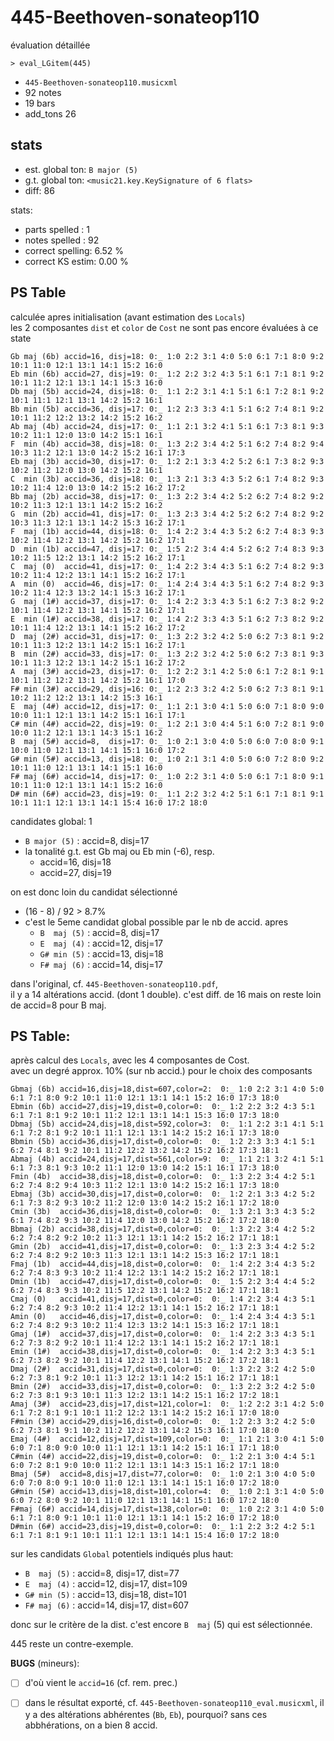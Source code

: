 # 445-Beethoven-sonateop110
évaluation détaillée

```shell
> eval_LGitem(445)
```

- `445-Beethoven-sonateop110.musicxml` 
- 92 notes
- 19 bars
- add_tons 26

## stats

- est. global ton: `B major (5)` 
- g.t. global ton: `<music21.key.KeySignature of 6 flats>`
- diff: 86

stats:
- parts spelled   : 1
- notes spelled   : 92
- correct spelling: 6.52 %
- correct KS estim: 0.00 %

## PS Table 
calculée apres initialisation (avant estimation des `Locals`)  
les 2 composantes `dist` et `color` de `Cost` ne sont pas encore évaluées à ce state

```
Gb maj (6b) accid=16, disj=18: 0:_ 1:0 2:2 3:1 4:0 5:0 6:1 7:1 8:0 9:2 10:1 11:0 12:1 13:1 14:1 15:2 16:0 
Eb min (6b) accid=27, disj=19: 0:_ 1:2 2:2 3:2 4:3 5:1 6:1 7:1 8:1 9:2 10:1 11:2 12:1 13:1 14:1 15:3 16:0 
Db maj (5b) accid=24, disj=18: 0:_ 1:1 2:2 3:1 4:1 5:1 6:1 7:2 8:1 9:2 10:1 11:1 12:1 13:1 14:2 15:2 16:1 
Bb min (5b) accid=36, disj=17: 0:_ 1:2 2:3 3:3 4:1 5:1 6:2 7:4 8:1 9:2 10:1 11:2 12:2 13:2 14:2 15:2 16:2 
Ab maj (4b) accid=24, disj=17: 0:_ 1:1 2:1 3:2 4:1 5:1 6:1 7:3 8:1 9:3 10:2 11:1 12:0 13:0 14:2 15:1 16:1 
F  min (4b) accid=38, disj=18: 0:_ 1:3 2:2 3:4 4:2 5:1 6:2 7:4 8:2 9:4 10:3 11:2 12:1 13:0 14:2 15:2 16:1 17:3 
Eb maj (3b) accid=30, disj=17: 0:_ 1:2 2:1 3:3 4:2 5:2 6:1 7:3 8:2 9:3 10:2 11:2 12:0 13:0 14:2 15:2 16:1 
C  min (3b) accid=36, disj=18: 0:_ 1:3 2:1 3:3 4:3 5:2 6:1 7:4 8:2 9:3 10:2 11:4 12:0 13:0 14:2 15:2 16:2 17:2 
Bb maj (2b) accid=38, disj=17: 0:_ 1:3 2:2 3:4 4:2 5:2 6:2 7:4 8:2 9:2 10:2 11:3 12:1 13:1 14:2 15:2 16:2 
G  min (2b) accid=41, disj=17: 0:_ 1:3 2:3 3:4 4:2 5:2 6:2 7:4 8:2 9:2 10:3 11:3 12:1 13:1 14:2 15:3 16:2 17:1 
F  maj (1b) accid=44, disj=18: 0:_ 1:4 2:2 3:4 4:3 5:2 6:2 7:4 8:3 9:3 10:2 11:4 12:2 13:1 14:2 15:2 16:2 17:1 
D  min (1b) accid=47, disj=17: 0:_ 1:5 2:2 3:4 4:4 5:2 6:2 7:4 8:3 9:3 10:2 11:5 12:2 13:1 14:2 15:2 16:2 17:1 
C  maj (0)  accid=41, disj=17: 0:_ 1:4 2:2 3:4 4:3 5:1 6:2 7:4 8:2 9:3 10:2 11:4 12:2 13:1 14:1 15:2 16:2 17:1 
A  min (0)  accid=46, disj=17: 0:_ 1:4 2:4 3:4 4:3 5:1 6:2 7:4 8:2 9:3 10:2 11:4 12:3 13:2 14:1 15:3 16:2 17:1 
G  maj (1#) accid=37, disj=17: 0:_ 1:4 2:2 3:3 4:3 5:1 6:2 7:3 8:2 9:2 10:1 11:4 12:2 13:1 14:1 15:2 16:2 17:1 
E  min (1#) accid=38, disj=17: 0:_ 1:4 2:2 3:3 4:3 5:1 6:2 7:3 8:2 9:2 10:1 11:4 12:2 13:1 14:1 15:2 16:2 17:2 
D  maj (2#) accid=31, disj=17: 0:_ 1:3 2:2 3:2 4:2 5:0 6:2 7:3 8:1 9:2 10:1 11:3 12:2 13:1 14:2 15:1 16:2 17:1 
B  min (2#) accid=33, disj=17: 0:_ 1:3 2:2 3:2 4:2 5:0 6:2 7:3 8:1 9:3 10:1 11:3 12:2 13:1 14:2 15:1 16:2 17:2 
A  maj (3#) accid=23, disj=17: 0:_ 1:2 2:2 3:1 4:2 5:0 6:1 7:2 8:1 9:1 10:1 11:2 12:2 13:1 14:2 15:2 16:1 17:0 
F# min (3#) accid=29, disj=16: 0:_ 1:2 2:3 3:2 4:2 5:0 6:2 7:3 8:1 9:1 10:2 11:2 12:2 13:1 14:2 15:3 16:1 
E  maj (4#) accid=12, disj=17: 0:_ 1:1 2:1 3:0 4:1 5:0 6:0 7:1 8:0 9:0 10:0 11:1 12:1 13:1 14:2 15:1 16:1 17:1 
C# min (4#) accid=22, disj=19: 0:_ 1:2 2:1 3:0 4:4 5:1 6:0 7:2 8:1 9:0 10:0 11:2 12:1 13:1 14:3 15:1 16:2 
B  maj (5#) accid=8,  disj=17: 0:_ 1:0 2:1 3:0 4:0 5:0 6:0 7:0 8:0 9:1 10:0 11:0 12:1 13:1 14:1 15:1 16:0 17:2 
G# min (5#) accid=13, disj=18: 0:_ 1:0 2:1 3:1 4:0 5:0 6:0 7:2 8:0 9:2 10:1 11:0 12:1 13:1 14:1 15:1 16:0 
F# maj (6#) accid=14, disj=17: 0:_ 1:0 2:2 3:1 4:0 5:0 6:1 7:1 8:0 9:1 10:1 11:0 12:1 13:1 14:1 15:2 16:0 
D# min (6#) accid=23, disj=19: 0:_ 1:1 2:2 3:2 4:2 5:1 6:1 7:1 8:1 9:1 10:1 11:1 12:1 13:1 14:1 15:4 16:0 17:2 18:0
```

candidates global: 1
- `B major (5)` : accid=8,  disj=17
- la tonalité g.t. est Gb maj ou Eb min (-6), resp.
	- accid=16, disj=18
	- accid=27, disj=19  

on est donc loin du candidat sélectionné
- (16 - 8) / 92 > 8.7%
- c'est le 5eme candidat global possible par le nb de accid. apres
	- `B  maj (5)` : accid=8,  disj=17
	- `E  maj (4)` : accid=12, disj=17
	- `G# min (5)` : accid=13, disj=18
	- `F# maj (6)` : accid=14, disj=17

dans l'original, cf. `445-Beethoven-sonateop110.pdf`,  
il y a 14 altérations accid. (dont 1 double).
c'est diff. de 16 mais on reste loin de accid=8 pour B maj.


## PS Table:
après calcul des `Locals`, avec les 4 composantes de Cost.  
avec un degré approx. 10% (sur nb accid.) pour le choix des composants

```
Gbmaj (6b) accid=16,disj=18,dist=607,color=2:  0:_ 1:0 2:2 3:1 4:0 5:0 6:1 7:1 8:0 9:2 10:1 11:0 12:1 13:1 14:1 15:2 16:0 17:3 18:0
Ebmin (6b) accid=27,disj=19,dist=0,color=0:  0:_ 1:2 2:2 3:2 4:3 5:1 6:1 7:1 8:1 9:2 10:1 11:2 12:1 13:1 14:1 15:3 16:0 17:3 18:0
Dbmaj (5b) accid=24,disj=18,dist=592,color=3:  0:_ 1:1 2:2 3:1 4:1 5:1 6:1 7:2 8:1 9:2 10:1 11:1 12:1 13:1 14:2 15:2 16:1 17:3 18:0
Bbmin (5b) accid=36,disj=17,dist=0,color=0:  0:_ 1:2 2:3 3:3 4:1 5:1 6:2 7:4 8:1 9:2 10:1 11:2 12:2 13:2 14:2 15:2 16:2 17:3 18:1
Abmaj (4b) accid=24,disj=17,dist=561,color=9:  0:_ 1:1 2:1 3:2 4:1 5:1 6:1 7:3 8:1 9:3 10:2 11:1 12:0 13:0 14:2 15:1 16:1 17:3 18:0
Fmin (4b)  accid=38,disj=18,dist=0,color=0:  0:_ 1:3 2:2 3:4 4:2 5:1 6:2 7:4 8:2 9:4 10:3 11:2 12:1 13:0 14:2 15:2 16:1 17:3 18:0
Ebmaj (3b) accid=30,disj=17,dist=0,color=0:  0:_ 1:2 2:1 3:3 4:2 5:2 6:1 7:3 8:2 9:3 10:2 11:2 12:0 13:0 14:2 15:2 16:1 17:2 18:0
Cmin (3b)  accid=36,disj=18,dist=0,color=0:  0:_ 1:3 2:1 3:3 4:3 5:2 6:1 7:4 8:2 9:3 10:2 11:4 12:0 13:0 14:2 15:2 16:2 17:2 18:0
Bbmaj (2b) accid=38,disj=17,dist=0,color=0:  0:_ 1:3 2:2 3:4 4:2 5:2 6:2 7:4 8:2 9:2 10:2 11:3 12:1 13:1 14:2 15:2 16:2 17:1 18:1
Gmin (2b)  accid=41,disj=17,dist=0,color=0:  0:_ 1:3 2:3 3:4 4:2 5:2 6:2 7:4 8:2 9:2 10:3 11:3 12:1 13:1 14:2 15:3 16:2 17:1 18:1
Fmaj (1b)  accid=44,disj=18,dist=0,color=0:  0:_ 1:4 2:2 3:4 4:3 5:2 6:2 7:4 8:3 9:3 10:2 11:4 12:2 13:1 14:2 15:2 16:2 17:1 18:1
Dmin (1b)  accid=47,disj=17,dist=0,color=0:  0:_ 1:5 2:2 3:4 4:4 5:2 6:2 7:4 8:3 9:3 10:2 11:5 12:2 13:1 14:2 15:2 16:2 17:1 18:1
Cmaj (0)   accid=41,disj=17,dist=0,color=0:  0:_ 1:4 2:2 3:4 4:3 5:1 6:2 7:4 8:2 9:3 10:2 11:4 12:2 13:1 14:1 15:2 16:2 17:1 18:1
Amin (0)   accid=46,disj=17,dist=0,color=0:  0:_ 1:4 2:4 3:4 4:3 5:1 6:2 7:4 8:2 9:3 10:2 11:4 12:3 13:2 14:1 15:3 16:2 17:1 18:1
Gmaj (1#)  accid=37,disj=17,dist=0,color=0:  0:_ 1:4 2:2 3:3 4:3 5:1 6:2 7:3 8:2 9:2 10:1 11:4 12:2 13:1 14:1 15:2 16:2 17:1 18:1
Emin (1#)  accid=38,disj=17,dist=0,color=0:  0:_ 1:4 2:2 3:3 4:3 5:1 6:2 7:3 8:2 9:2 10:1 11:4 12:2 13:1 14:1 15:2 16:2 17:2 18:1
Dmaj (2#)  accid=31,disj=17,dist=0,color=0:  0:_ 1:3 2:2 3:2 4:2 5:0 6:2 7:3 8:1 9:2 10:1 11:3 12:2 13:1 14:2 15:1 16:2 17:1 18:1
Bmin (2#)  accid=33,disj=17,dist=0,color=0:  0:_ 1:3 2:2 3:2 4:2 5:0 6:2 7:3 8:1 9:3 10:1 11:3 12:2 13:1 14:2 15:1 16:2 17:2 18:1
Amaj (3#)  accid=23,disj=17,dist=121,color=1:  0:_ 1:2 2:2 3:1 4:2 5:0 6:1 7:2 8:1 9:1 10:1 11:2 12:2 13:1 14:2 15:2 16:1 17:0 18:0
F#min (3#) accid=29,disj=16,dist=0,color=0:  0:_ 1:2 2:3 3:2 4:2 5:0 6:2 7:3 8:1 9:1 10:2 11:2 12:2 13:1 14:2 15:3 16:1 17:0 18:0
Emaj (4#)  accid=12,disj=17,dist=109,color=0:  0:_ 1:1 2:1 3:0 4:1 5:0 6:0 7:1 8:0 9:0 10:0 11:1 12:1 13:1 14:2 15:1 16:1 17:1 18:0
C#min (4#) accid=22,disj=19,dist=0,color=0:  0:_ 1:2 2:1 3:0 4:4 5:1 6:0 7:2 8:1 9:0 10:0 11:2 12:1 13:1 14:3 15:1 16:2 17:1 18:0
Bmaj (5#)  accid=8,disj=17,dist=77,color=0:  0:_ 1:0 2:1 3:0 4:0 5:0 6:0 7:0 8:0 9:1 10:0 11:0 12:1 13:1 14:1 15:1 16:0 17:2 18:0
G#min (5#) accid=13,disj=18,dist=101,color=4:  0:_ 1:0 2:1 3:1 4:0 5:0 6:0 7:2 8:0 9:2 10:1 11:0 12:1 13:1 14:1 15:1 16:0 17:2 18:0
F#maj (6#) accid=14,disj=17,dist=138,color=0:  0:_ 1:0 2:2 3:1 4:0 5:0 6:1 7:1 8:0 9:1 10:1 11:0 12:1 13:1 14:1 15:2 16:0 17:2 18:0
D#min (6#) accid=23,disj=19,dist=0,color=0:  0:_ 1:1 2:2 3:2 4:2 5:1 6:1 7:1 8:1 9:1 10:1 11:1 12:1 13:1 14:1 15:4 16:0 17:2 18:0
```

sur les candidats `Global` potentiels indiqués plus haut:
- `B  maj (5)` : accid=8,  disj=17, dist=77
- `E  maj (4)` : accid=12, disj=17, dist=109
- `G# min (5)` : accid=13, disj=18, dist=101
- `F# maj (6)` : accid=14, disj=17, dist=607

donc sur le critère de la dist. c'est encore `B  maj` (5) qui est sélectionnée.

445 reste un contre-exemple.

**BUGS** (mineurs):
- [ ] d'où vient le `accid=16` (cf. rem. prec.)

- [ ] dans le résultat exporté, cf. `445-Beethoven-sonateop110_eval.musicxml`, 
il y a des altérations abhérentes (`Bb`, `Eb`), pourquoi?
sans ces abbhérations, on a bien 8 accid.
